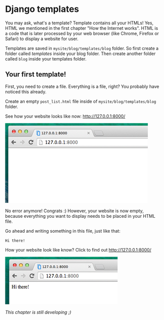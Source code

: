 # Django templates

You may ask, what's a template? Template contains all your HTMLs! Yes, HTML we mentioned in the first chapter "How the Internet works". HTML is a code that is later processed by your web browser (like Chrome, Firefox or Safari) to display a website for user.

Templates are saved in `mysite/blog/templates/blog` folder. So first create a folder called _templates_ inside your blog folder. Then create another folder called `blog` inside your templates folder.

## Your first template!

First, you need to create a file. Everything is a file, right? You probably have noticed this already.

Create an empty `post_list.html` file inside of `mysite/blog/templates/blog` folder.

See how your website looks like now: http://127.0.0.1:8000/

![Figure 11.1](images/step1.png)

No error anymore! Congrats :) However, your website is now empty, because everything you want to display needs to be placed in your HTML file.

Go ahead and writing something in this file, just like that:

    Hi there!

How your website look like know? Click to find out http://127.0.0.1:8000/

![Figure 11.2](images/step2.png)

*This chapter is still developing ;)*




